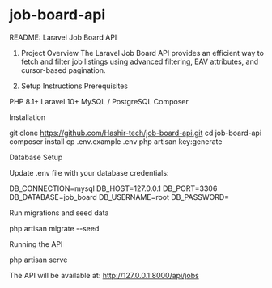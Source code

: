 # job-board-api

README: Laravel Job Board API

1. Project Overview
The Laravel Job Board API provides an efficient way to fetch and filter job listings using advanced filtering, EAV attributes, and cursor-based pagination.

2. Setup Instructions
Prerequisites

PHP 8.1+
Laravel 10+
MySQL / PostgreSQL
Composer


Installation

git clone https://github.com/Hashir-tech/job-board-api.git
cd job-board-api
composer install
cp .env.example .env
php artisan key:generate

Database Setup

Update .env file with your database credentials:

DB_CONNECTION=mysql
DB_HOST=127.0.0.1
DB_PORT=3306
DB_DATABASE=job_board
DB_USERNAME=root
DB_PASSWORD=

Run migrations and seed data

php artisan migrate --seed

Running the API

php artisan serve

The API will be available at: http://127.0.0.1:8000/api/jobs
